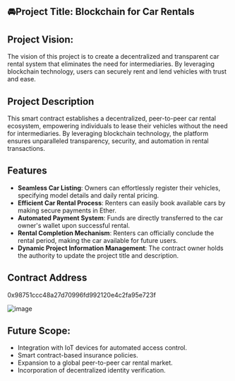 ## 🚘Project Title: Blockchain for Car Rentals

## Project Vision:
The vision of this project is to create a decentralized and transparent car rental system that eliminates the need for intermediaries. By leveraging blockchain technology, users can securely rent and lend vehicles with trust and ease.


## Project Description
This smart contract establishes a decentralized, peer-to-peer car rental ecosystem, empowering individuals to lease their vehicles without the need for intermediaries. By leveraging blockchain technology, the platform ensures unparalleled transparency, security, and automation in rental transactions.

## Features
- **Seamless Car Listing**: Owners can effortlessly register their vehicles, specifying model details and daily rental pricing.
- **Efficient Car Rental Process**: Renters can easily book available cars by making secure payments in Ether.
- **Automated Payment System**: Funds are directly transferred to the car owner's wallet upon successful rental.
- **Rental Completion Mechanism**: Renters can officially conclude the rental period, making the car available for future users.
- **Dynamic Project Information Management**: The contract owner holds the authority to update the project title and description.

## Contract Address
0x98751ccc48a27d70996fd992120e4c2fa95e723f

![image](https://github.com/user-attachments/assets/e88ecb04-8a51-40d2-8787-a663ad7414f8)



## Future Scope:
- Integration with IoT devices for automated access control.
- Smart contract-based insurance policies.
- Expansion to a global peer-to-peer car rental market.
- Incorporation of decentralized identity verification.


